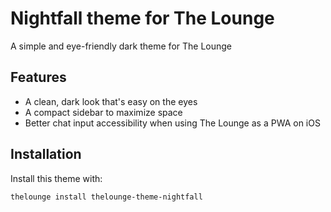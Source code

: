 # Nightfall theme for The Lounge

A simple and eye-friendly dark theme for The Lounge

## Features

- A clean, dark look that's easy on the eyes  
- A compact sidebar to maximize space  
- Better chat input accessibility when using The Lounge as a PWA on iOS  

## Installation

Install this theme with: 

```sh
thelounge install thelounge-theme-nightfall
```